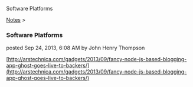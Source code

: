 Software Platforms 

[Notes](../notes.html)‎ > ‎

### Software Platforms

posted Sep 24, 2013, 6:08 AM by John Henry Thompson

  
[http://arstechnica.com/gadgets/2013/09/fancy-node-js-based-blogging-app-ghost-goes-live-to-backers/](http://arstechnica.com/gadgets/2013/09/fancy-node-js-based-blogging-app-ghost-goes-live-to-backers/)  
  

